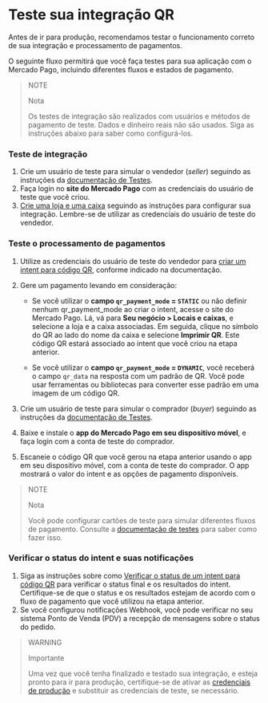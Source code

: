 # Teste sua integração QR

Antes de ir para produção, recomendamos testar o funcionamento correto de sua integração e processamento de pagamentos.

O seguinte fluxo permitirá que você faça testes para sua aplicação com o Mercado Pago, incluindo diferentes fluxos e estados de pagamento.

> NOTE
>
> Nota
>
> Os testes de integração são realizados com usuários e métodos de pagamento de teste. Dados e dinheiro reais não são usados. Siga as instruções abaixo para saber como configurá-los.

### Teste de integração

1. Crie um usuário de teste para simular o vendedor (*seller*) seguindo as instruções da [documentação de Testes](/developers/pt/docs/ecosistema-presencial/additional-content/your-integrations/test/accounts).
2. Faça login no **site do Mercado Pago** com as credenciais do usuário de teste que você criou.
3. [Crie uma loja e uma caixa](/developers/pt/docs/ecosistema-presencial/integration-configuration/create-store-point-of-sale) seguindo as instruções para configurar sua integração. Lembre-se de utilizar as credenciais do usuário de teste do vendedor.

### Teste o processamento de pagamentos

1. Utilize as credenciais do usuário de teste do vendedor para [criar um intent para código QR](/developers/pt/docs/ecosistema-presencial/payments-processing/create-and-manage-intent/qr), conforme indicado na documentação.
2. Gere um pagamento levando em consideração:
   * Se você utilizar o **campo `qr_payment_mode` = `STATIC`** ou não definir nenhum qr_payment_mode ao criar o intent, acesse o site do Mercado Pago. Lá, vá para **Seu negócio > Locais e caixas**, e selecione a loja e a caixa associadas. Em seguida, clique no símbolo do QR ao lado do nome da caixa e selecione **Imprimir QR**. Este código QR estará associado ao intent que você criou na etapa anterior.

   * Se você utilizar o **campo `qr_payment_mode` = `DYNAMIC`**, você receberá o campo `qr_data` na resposta com um padrão de QR. Você pode usar ferramentas ou bibliotecas para converter esse padrão em uma imagem de um código QR.

3. Crie um usuário de teste para simular o comprador (*buyer*) seguindo as instruções da [documentação de Testes](/developers/pt/docs/ecosistema-presencial/additional-content/your-integrations/test/accounts).
4. Baixe e instale o **app do Mercado Pago em seu dispositivo móvel**, e faça login com a conta de teste do comprador.
5. Escaneie o código QR que você gerou na etapa anterior usando o app em seu dispositivo móvel, com a conta de teste do comprador. O app mostrará o valor do intent e as opções de pagamento disponíveis.

> NOTE
>
> Nota
>
> Você pode configurar cartões de teste para simular diferentes fluxos de pagamento. Consulte a [documentação de testes](/developers/pt/docs/ecosistema-presencial/additional-content/your-integrations/test/cards) para saber como fazer isso.

### Verificar o status do intent e suas notificações

1. Siga as instruções sobre como [Verificar o status de um intent para código QR](/developers/pt/docs/ecosistema-presencial/payments-processing/create-and-manage-intent/qr) para verificar o status final e os resultados do intent. Certifique-se de que o status e os resultados estejam de acordo com o fluxo de pagamento que você utilizou na etapa anterior.
2. Se você configurou notificações Webhook, você pode verificar no seu sistema Ponto de Venda (PDV) a recepção de mensagens sobre o status do pedido.

> WARNING
>
> Importante
>
> Uma vez que você tenha finalizado e testado sua integração, e esteja pronto para ir para produção, certifique-se de ativar as [credenciais de produção](/developers/pt/docs/ecosistema-presencial/additional-content/your-integrations/credentials) e substituir as credenciais de teste, se necessário.
